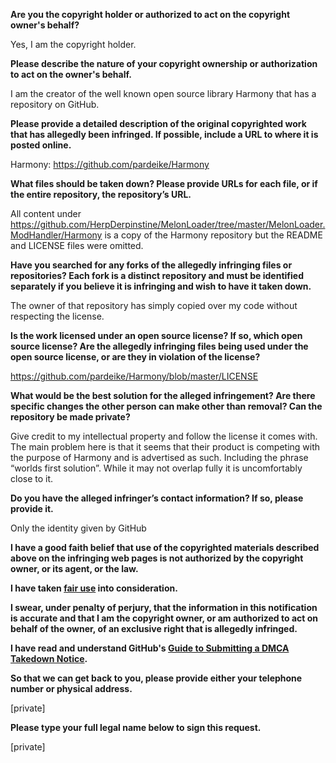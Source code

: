 **Are you the copyright holder or authorized to act on the copyright owner's behalf?**

Yes, I am the copyright holder.

**Please describe the nature of your copyright ownership or authorization to act on the owner's behalf.**

I am the creator of the well known open source library Harmony that has a repository on GitHub.

**Please provide a detailed description of the original copyrighted work that has allegedly been infringed. If possible, include a URL to where it is posted online.**

Harmony:
https://github.com/pardeike/Harmony

**What files should be taken down? Please provide URLs for each file, or if the entire repository, the repository’s URL.**

All content under https://github.com/HerpDerpinstine/MelonLoader/tree/master/MelonLoader.ModHandler/Harmony is a copy of the Harmony repository but the README and LICENSE files were omitted.

**Have you searched for any forks of the allegedly infringing files or repositories? Each fork is a distinct repository and must be identified separately if you believe it is infringing and wish to have it taken down.**

The owner of that repository has simply copied over my code without respecting the license.

**Is the work licensed under an open source license? If so, which open source license? Are the allegedly infringing files being used under the open source license, or are they in violation of the license?**

https://github.com/pardeike/Harmony/blob/master/LICENSE

**What would be the best solution for the alleged infringement? Are there specific changes the other person can make other than removal? Can the repository be made private?**

Give credit to my intellectual property and follow the license it comes with. The main problem here is that it seems that their product is competing with the purpose of Harmony and is advertised as such. Including the phrase “worlds first solution”. While it may not overlap fully it is uncomfortably close to it.

**Do you have the alleged infringer’s contact information? If so, please provide it.**

Only the identity given by GitHub

**I have a good faith belief that use of the copyrighted materials described above on the infringing web pages is not authorized by the copyright owner, or its agent, or the law.**

**I have taken <a href="https://www.lumendatabase.org/topics/22">fair use</a> into consideration.**

**I swear, under penalty of perjury, that the information in this notification is accurate and that I am the copyright owner, or am authorized to act on behalf of the owner, of an exclusive right that is allegedly infringed.**

**I have read and understand GitHub's <a href="https://help.github.com/articles/guide-to-submitting-a-dmca-takedown-notice/">Guide to Submitting a DMCA Takedown Notice</a>.**

**So that we can get back to you, please provide either your telephone number or physical address.**

[private]  

**Please type your full legal name below to sign this request.**

[private]  
